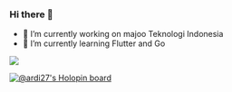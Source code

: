 ### Hi there 👋

- 🔭 I’m currently working on majoo Teknologi Indonesia
- 🌱 I’m currently learning Flutter and Go
<!-- - 👯 I’m looking to collaborate on ...
- 🤔 I’m looking for help with ...
- 💬 Ask me about ...
- 📫 How to reach me: ...
- 😄 Pronouns: ...
- ⚡ Fun fact: ... -->
<img src="https://github-readme-stats.vercel.app/api?username=ardi27&&show_icons=true&title_color=ffffff&icon_color=bb2acf&text_color=daf7dc&bg_color=151515"/>

[![@ardi27's Holopin board](https://holopin.me/ardi27)](https://holopin.io/@ardi27)
